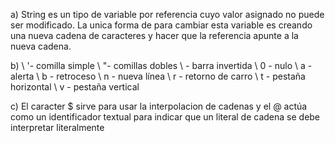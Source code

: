 a) String es un tipo de variable por referencia cuyo valor asignado no puede ser modificado. La unica forma de para cambiar esta variable es creando una nueva cadena de caracteres y hacer que la referencia apunte a la nueva cadena.

b)  \ '- comilla simple
    \ "- comillas dobles
    \\ - barra invertida
    \ 0 - nulo
    \ a - alerta
    \ b - retroceso
    \ n - nueva línea
    \ r - retorno de carro
    \ t - pestaña horizontal
    \ v - pestaña vertical

c) El caracter $ sirve para usar la interpolacion de cadenas y el @ actúa como un identificador textual para indicar que un literal de cadena se debe interpretar literalmente